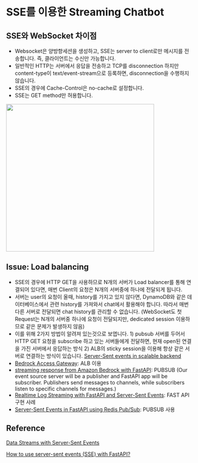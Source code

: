 # SSE를 이용한 Streaming Chatbot

## SSE와 WebSocket 차이점

- Websocket은 양방향세션을 생성하고, SSE는 server to client로만 메시지를 전송합니다. 즉, 클라이언트는 수신만 가능합니다.
- 일반적인 HTTP는 서버에서 응답을 전송하고 TCP를 disconnection 하지만 content-type이 text/event-stream으로 등록하면, disconnection을 수행하지 않습니다.
- SSE의 경우에 Cache-Control은 no-cache로 설정합니다.
- SSE는 GET method만 허용합니다.

<img src="https://github.com/kyopark2014/streaming-chatbot-using-sse/assets/52392004/f7a2c834-d11c-44ed-9f87-36e8b6afd864" width="400">

## Issue: Load balancing

- SSE의 경우에 HTTP GET을 사용하므로 N개의 서버가 Load balancer를 통해 연결되어 있다면, 매번 Client의 요청은 N개의 서버중에 하나에 전달되게 됩니다. 
- 서버는 user의 요청이 올때, history를 가지고 있지 않다면, DynamoDB와 같은 데이터베이스에서 관련 history를 가져와서 chat에서 활용해야 합니다. 따라서 매번 다른 서버로 전달되면 chat history를 관리할 수 없습니다. (WebSocket도 첫 Request는 N개의 서버중 하나에 요청이 전달되지만, dedicated session 이용하므로 같은 문제가 발생하지 않음)
- 이를 위해 2가지 방법이 알려져 있는것으로 보엽니다. 1) pubsub 서버를 두어서 HTTP GET 요청을 subscribe 하고 있는 서버들에게 전달하면, 현재 open된 연결을 가진 서버에서 응답하는 방식 2) ALB의 sticky session을 이용해 항상 같은 서버로 연결하는 방식이 있습니다. [Server-Sent events in scalable backend](https://stackoverflow.com/questions/30458969/server-sent-events-in-scalable-backend)
- [Bedrock Access Gateway](https://github.com/aws-samples/bedrock-access-gateway): ALB 이용
- [streaming response from Amazon Bedrock with FastAPI](https://github.com/awslabs/aws-lambda-web-adapter/tree/main/examples/fastapi-response-streaming): PUBSUB (Our event source server will be a publisher and FastAPI app will be subscriber. Publishers send messages to channels, while subscribers listen to specific channels for messages.)
- [Realtime Log Streaming with FastAPI and Server-Sent Events](https://amittallapragada.github.io/docker/fastapi/python/2020/12/23/server-side-events.html): FAST API 구현 사례
- [Server-Sent Events in FastAPI using Redis Pub/Sub](https://medium.com/deepdesk/server-sent-events-in-fastapi-using-redis-pub-sub-eba1dbfe8031): PUBSUB 사용


## Reference 

[Data Streams with Server-Sent Events](https://bytewax.io/blog/data-stream-server-sent-events)

[How to use server-sent events (SSE) with FastAPI?](https://devdojo.com/bobbyiliev/how-to-use-server-sent-events-sse-with-fastapi)

